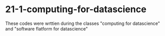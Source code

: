 # 21-1-computing-for-datascience

These codes were wrttien during the classes "computing for datascience" and "software flatform for datascience"
